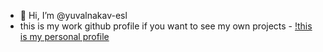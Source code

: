 - 👋 Hi, I’m @yuvalnakav-esl
- this is my work github profile
if you want to see my own projects - [!this is my personal profile](https://github.com/yuvalNakav/)
